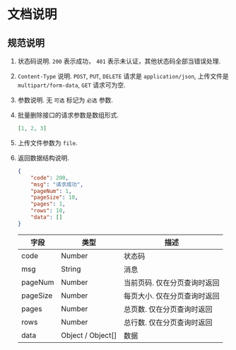 # 文档说明

## 规范说明

1. 状态码说明. `200` 表示成功， `401` 表示未认证，其他状态码全部当错误处理.
1. `Content-Type` 说明. `POST`, `PUT`, `DELETE` 请求是 `application/json`, 上传文件是 `multipart/form-data`, `GET` 请求可为空.
1. 参数说明. 无 `可选` 标记为 `必选` 参数.
1. 批量删除接口的请求参数是数组形式.

    ```json
    [1, 2, 3]
    ```

1. 上传文件参数为 `file`.
1. 返回数据结构说明.

    ```json
    {
        "code": 200,
        "msg": "请求成功",
        "pageNum": 1,
        "pageSize": 10,
        "pages": 1,
        "rows": 10,
        "data": []
    }
    ```

    | 字段     | 类型              | 描述                         |
    | -------- | ----------------- | ---------------------------- |
    | code     | Number            | 状态码                       |
    | msg      | String            | 消息                         |
    | pageNum  | Number            | 当前页码. 仅在分页查询时返回 |
    | pageSize | Number            | 每页大小. 仅在分页查询时返回 |
    | pages    | Number            | 总页数. 仅在分页查询时返回   |
    | rows     | Number            | 总行数. 仅在分页查询时返回   |
    | data     | Object / Object[] | 数据                         |
